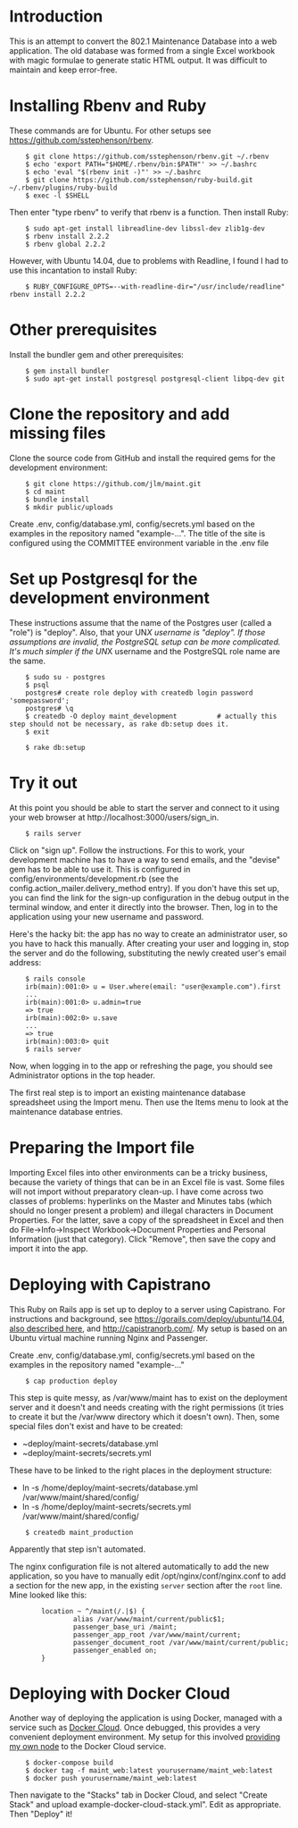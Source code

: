 Introduction
============

This is an attempt to convert the 802.1 Maintenance Database into a web application.  The old database
was formed from a single Excel workbook with magic formulae to generate static HTML output.  It was difficult to maintain and keep error-free.

Installing Rbenv and Ruby
=========================
These commands are for Ubuntu.  For other setups see https://github.com/sstephenson/rbenv.
```
    $ git clone https://github.com/sstephenson/rbenv.git ~/.rbenv
    $ echo 'export PATH="$HOME/.rbenv/bin:$PATH"' >> ~/.bashrc
    $ echo 'eval "$(rbenv init -)"' >> ~/.bashrc
    $ git clone https://github.com/sstephenson/ruby-build.git ~/.rbenv/plugins/ruby-build
    $ exec -l $SHELL
```
Then enter "type rbenv" to verify that rbenv is a function.
Then install Ruby:
```
    $ sudo apt-get install libreadline-dev libssl-dev zlib1g-dev
    $ rbenv install 2.2.2
    $ rbenv global 2.2.2
```
However, with Ubuntu 14.04, due to problems with Readline, I found I had to use this incantation to install Ruby:
```
    $ RUBY_CONFIGURE_OPTS=--with-readline-dir="/usr/include/readline" rbenv install 2.2.2
```
Other prerequisites
===================
Install the bundler gem and other prerequisites:
```
    $ gem install bundler
    $ sudo apt-get install postgresql postgresql-client libpq-dev git
```

Clone the repository and add missing files
==========================================
Clone the source code from GitHub and install the required gems for the development environment:
```
    $ git clone https://github.com/jlm/maint.git
    $ cd maint
    $ bundle install
    $ mkdir public/uploads
```
Create .env, config/database.yml, config/secrets.yml based on the examples in the repository named "example-...".  The title of the site
is configured using the COMMITTEE environment variable in the .env file

Set up Postgresql for the development environment
=================================================
These instructions assume that the name of the Postgres user (called a "role") is "deploy".  Also, that your UN*X username is "deploy".
If those assumptions are invalid, the PostgreSQL setup can be more complicated.  It's much simpler if the UN*X username and the PostgreSQL
role name are the same.
```
    $ sudo su - postgres
    $ psql
    postgres# create role deploy with createdb login password 'somepassword';
    postgres# \q
    $ createdb -O deploy maint_development          # actually this step should not be necessary, as rake db:setup does it.
    $ exit

    $ rake db:setup
```

Try it out
==========
At this point you should be able to start the server and connect to it using your web browser at http://localhost:3000/users/sign_in.
```
    $ rails server
```
Click on "sign up".  Follow the instructions.  For this to work, your development machine has to have a way to send emails, and the "devise"
gem has to be able to use it.  This is configured in config/environments/development.rb (see the config.action_mailer.delivery_method entry).
If you don't have this set up, you can find the link for the sign-up configuration in the debug output in the terminal window,
and enter it directly into the browser.  Then, log in to the application using your new username and password.

Here's the hacky bit: the app has no way to create an administrator user, so you have to hack this manually.  After creating your user and
logging in, stop the server and do the following, substituting the newly created user's email address:
```
    $ rails console
    irb(main):001:0> u = User.where(email: "user@example.com").first
    ...
    irb(main):001:0> u.admin=true
    => true
    irb(main):002:0> u.save
    ...
    => true
    irb(main):003:0> quit
    $ rails server
```
Now, when logging in to the app or refreshing the page, you should see Administrator options in the top header.

The first real step is to import an existing maintenance database spreadsheet using the Import menu.  Then use the Items menu to look at the
maintenance database entries.

Preparing the Import file
=========================
Importing Excel files into other environments can be a tricky business, because the variety of things that can be in an Excel file
is vast.  Some files will not import without preparatory clean-up.  I have come across two classes of problems: hyperlinks on the
Master and Minutes tabs (which should no longer present a problem) and illegal characters in Document Properties.  For the latter,
save a copy of the spreadsheet in Excel and then do File->Info->Inspect Workbook->Document Properties and Personal Information (just
that category).  Click "Remove", then save the copy and import it into the app.


Deploying with Capistrano
=========================

This Ruby on Rails app is set up to deploy to a server using Capistrano.  For instructions and background, see https://gorails.com/deploy/ubuntu/14.04, 
[also described here](https://www.digitalocean.com/community/tutorials/how-to-automate-ruby-on-rails-application-deployments-using-capistrano), and http://capistranorb.com/.
My setup is based on an Ubuntu virtual machine running Nginx and Passenger.

Create .env, config/database.yml, config/secrets.yml based on the examples in the repository named "example-..."

```
	$ cap production deploy
```
This step is quite messy, as /var/www/maint has to exist on the deployment server and it doesn't and needs creating with the right permissions (it tries to
create it but the /var/www directory which it doesn't own).  Then, some special files don't exist and have to be created:
* ~deploy/maint-secrets/database.yml
* ~deploy/maint-secrets/secrets.yml

These have to be linked to the right places in the deployment structure:
* ln -s /home/deploy/maint-secrets/database.yml /var/www/maint/shared/config/
* ln -s /home/deploy/maint-secrets/secrets.yml /var/www/maint/shared/config/
```
	$ createdb maint_production
```
Apparently that step isn't automated.

The nginx configuration file is not altered automatically to add the new application, so you have to manually edit /opt/nginx/conf/nginx.conf to add a section for the new app,
in the existing `server` section after the `root` line.
Mine looked like this:
```
        location ~ ^/maint(/.|$) {
                alias /var/www/maint/current/public$1;
                passenger_base_uri /maint;
                passenger_app_root /var/www/maint/current;
                passenger_document_root /var/www/maint/current/public;
                passenger_enabled on;
        }
```

Deploying with Docker Cloud
===========================
Another way of deploying the application is using Docker, managed with a service such as [Docker Cloud](https://cloud.docker.com).  Once debugged, this provides a very convenient deployment environment.  My setup for this involved [providing my own node](https://docs.docker.com/docker-cloud/infrastructure/byoh/) to the Docker Cloud service.
```
    $ docker-compose build
    $ docker tag -f maint_web:latest yourusername/maint_web:latest
    $ docker push yourusername/maint_web:latest
```

Then navigate to the "Stacks" tab in Docker Cloud, and select "Create Stack" and upload example-docker-cloud-stack.yml".  Edit as appropriate.  Then "Deploy" it!